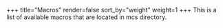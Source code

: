 +++
title="Macros"
render=false
sort_by="weight"
weight=1
+++
This is a list of available macros that are located in mcs directory.